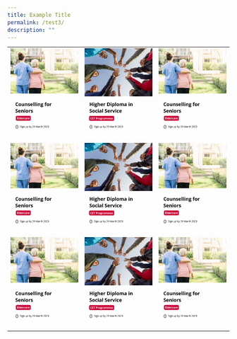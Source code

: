 ```yaml
---
title: Example Title
permalink: /test3/
description: ""
---
```

|  |  | |
| --- | --- | --- |
| ![](/images/eldercare-img.png) | ![](/images/hdss-img.png)  |  ![](/images/eldercare-img.png) |
| ![](/images/eldercare-img.png) | ![](/images/hdss-img.png)  |  ![](/images/eldercare-img.png)
| ![](/images/eldercare-img.png) | ![](/images/hdss-img.png)  |  ![](/images/eldercare-img.png)
